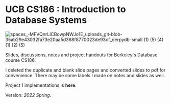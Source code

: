# UCB CS186 : Introduction to Database Systems



![spaces_-MFVQnrLlCBowpNWJo1E_uploads_git-blob-35ab29e43032fa73e20aa5d368f8770023de93cf_derpydb-small (1) (5) (4) (1) (2) (5)](../../../../GitHub/FigureBed/spaces_-MFVQnrLlCBowpNWJo1E_uploads_git-blob-35ab29e43032fa73e20aa5d368f8770023de93cf_derpydb-small%20(1)%20(5)%20(4)%20(1)%20(2)%20(5).jpg)



Slides, discussions, notes and project handouts for Berkeley's Database course CS186. 

I deleted the duplicate and blank slide pages and converted slides to pdf for convenience. There may be some labels I made on notes and slides as well.

Project 1 implementations is **here**.

Version: *2022 Spring*.

